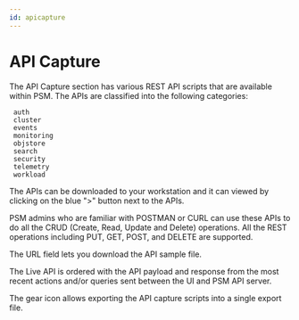 ```yaml
---
id: apicapture
---
```


# API Capture
The API Capture section has various REST API scripts that are available within PSM. The APIs are classified into the following categories:

     auth
     cluster
     events
     monitoring
     objstore
     search
     security
     telemetry
     workload
     
The APIs can be downloaded to your workstation and it can viewed by clicking on the blue ">" button next to the APIs.

PSM admins who are familiar with POSTMAN or CURL can use these APIs to do all the CRUD (Create, Read, Update and Delete) operations.
All the REST operations including PUT, GET, POST, and DELETE are supported.

The URL field lets you download the API sample file.

The Live API is ordered with the API payload and response from the most recent actions and/or queries sent between the UI and PSM API server.

The gear icon allows exporting the API capture scripts into a single export file.